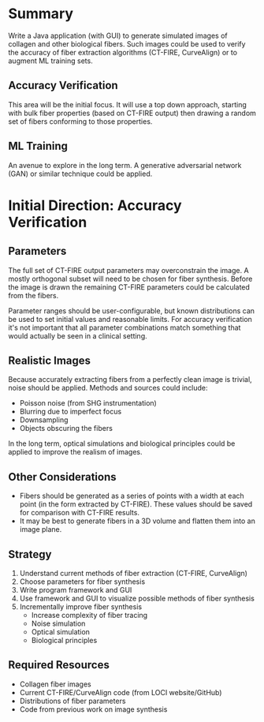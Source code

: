 # Summary
Write a Java application (with GUI) to generate simulated images of collagen and
other biological fibers. Such images could be used to verify the accuracy of
fiber extraction algorithms (CT-FIRE, CurveAlign) or to augment ML training
sets.

## Accuracy Verification
This area will be the initial focus. It will use a top down approach, starting
with bulk fiber properties (based on CT-FIRE output) then drawing a random set
of fibers conforming to those properties.

## ML Training
An avenue to explore in the long term. A generative adversarial network (GAN) or
similar technique could be applied.

# Initial Direction: Accuracy Verification

## Parameters
The full set of CT-FIRE output parameters may overconstrain the image. A mostly
orthogonal subset will need to be chosen for fiber synthesis. Before the image
is drawn the remaining CT-FIRE parameters could be calculated from the fibers.

Parameter ranges should be user-configurable, but known distributions can be
used to set initial values and reasonable limits. For accuracy verification it's
not important that all parameter combinations match something that would
actually be seen in a clinical setting.

## Realistic Images
Because accurately extracting fibers from a perfectly clean image is  trivial,
noise should be applied. Methods and sources could include:

- Poisson noise (from SHG instrumentation)
- Blurring due to imperfect focus
- Downsampling
- Objects obscuring the fibers

In the long term, optical simulations and biological principles could be applied
to improve the realism of images.

## Other Considerations
- Fibers should be generated as a series of points with a width at each point
  (in the form extracted by CT-FIRE). These values should be saved for
  comparison with CT-FIRE results.
- It may be best to generate fibers in a 3D volume and flatten them into an
  image plane.

## Strategy
1. Understand current methods of fiber extraction (CT-FIRE, CurveAlign)
2. Choose parameters for fiber synthesis
3. Write program framework and GUI
4. Use framework and GUI to visualize possible methods of fiber synthesis
5. Incrementally improve fiber synthesis
    - Increase complexity of fiber tracing
    - Noise simulation
    - Optical simulation
    - Biological principles

## Required Resources
- Collagen fiber images
- Current CT-FIRE/CurveAlign code (from LOCI website/GitHub)
- Distributions of fiber parameters
- Code from previous work on image synthesis